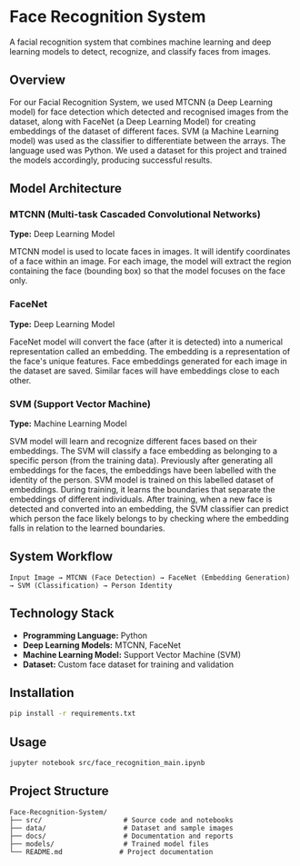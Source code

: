 # Face Recognition System

A facial recognition system that combines machine learning and deep learning models to detect, recognize, and classify faces from images.

## Overview

For our Facial Recognition System, we used MTCNN (a Deep Learning model) for face detection which detected and recognised images from the dataset, along with FaceNet (a Deep Learning Model) for creating embeddings of the dataset of different faces. SVM (a Machine Learning model) was used as the classifier to differentiate between the arrays. The language used was Python. We used a dataset for this project and trained the models accordingly, producing successful results.

## Model Architecture

### MTCNN (Multi-task Cascaded Convolutional Networks)
**Type:** Deep Learning Model

MTCNN model is used to locate faces in images. It will identify coordinates of a face within an image. For each image, the model will extract the region containing the face (bounding box) so that the model focuses on the face only.

### FaceNet 
**Type:** Deep Learning Model

FaceNet model will convert the face (after it is detected) into a numerical representation called an embedding. The embedding is a representation of the face's unique features. Face embeddings generated for each image in the dataset are saved. Similar faces will have embeddings close to each other.

### SVM (Support Vector Machine)
**Type:** Machine Learning Model

SVM model will learn and recognize different faces based on their embeddings. The SVM will classify a face embedding as belonging to a specific person (from the training data). Previously after generating all embeddings for the faces, the embeddings have been labelled with the identity of the person. SVM model is trained on this labelled dataset of embeddings. During training, it learns the boundaries that separate the embeddings of different individuals. After training, when a new face is detected and converted into an embedding, the SVM classifier can predict which person the face likely belongs to by checking where the embedding falls in relation to the learned boundaries.

## System Workflow

```
Input Image → MTCNN (Face Detection) → FaceNet (Embedding Generation) → SVM (Classification) → Person Identity
```

## Technology Stack

- **Programming Language:** Python
- **Deep Learning Models:** MTCNN, FaceNet
- **Machine Learning Model:** Support Vector Machine (SVM)
- **Dataset:** Custom face dataset for training and validation

## Installation

```bash
pip install -r requirements.txt
```

## Usage

```bash
jupyter notebook src/face_recognition_main.ipynb
```

## Project Structure

```
Face-Recognition-System/
├── src/                    # Source code and notebooks
├── data/                   # Dataset and sample images
├── docs/                   # Documentation and reports
├── models/                 # Trained model files
└── README.md              # Project documentation
```
